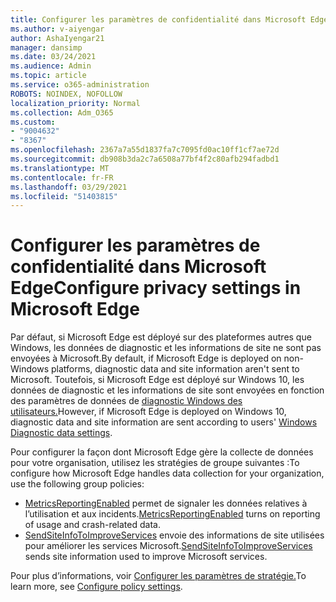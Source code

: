 ```yaml
---
title: Configurer les paramètres de confidentialité dans Microsoft Edge
ms.author: v-aiyengar
author: AshaIyengar21
manager: dansimp
ms.date: 03/24/2021
ms.audience: Admin
ms.topic: article
ms.service: o365-administration
ROBOTS: NOINDEX, NOFOLLOW
localization_priority: Normal
ms.collection: Adm_O365
ms.custom:
- "9004632"
- "8367"
ms.openlocfilehash: 2367a7a55d1837fa7c7095fd0ac10ff1cf7ae72d
ms.sourcegitcommit: db908b3da2c7a6508a77bf4f2c80afb294fadbd1
ms.translationtype: MT
ms.contentlocale: fr-FR
ms.lasthandoff: 03/29/2021
ms.locfileid: "51403815"
---
```

# <a name="configure-privacy-settings-in-microsoft-edge"></a><span data-ttu-id="0d4ee-102">Configurer les paramètres de confidentialité dans Microsoft Edge</span><span class="sxs-lookup"><span data-stu-id="0d4ee-102">Configure privacy settings in Microsoft Edge</span></span>

<span data-ttu-id="0d4ee-103">Par défaut, si Microsoft Edge est déployé sur des plateformes autres que Windows, les données de diagnostic et les informations de site ne sont pas envoyées à Microsoft.</span><span class="sxs-lookup"><span data-stu-id="0d4ee-103">By default, if Microsoft Edge is deployed on non-Windows platforms, diagnostic data and site information aren't sent to Microsoft.</span></span> <span data-ttu-id="0d4ee-104">Toutefois, si Microsoft Edge est déployé sur Windows 10, les données de diagnostic et les informations de site sont envoyées en fonction des paramètres de données de [diagnostic Windows des utilisateurs.](https://go.microsoft.com/fwlink/?linkid=2132472)</span><span class="sxs-lookup"><span data-stu-id="0d4ee-104">However, if Microsoft Edge is deployed on Windows 10, diagnostic data and site information are sent according to users' [Windows Diagnostic data settings](https://go.microsoft.com/fwlink/?linkid=2132472).</span></span>

<span data-ttu-id="0d4ee-105">Pour configurer la façon dont Microsoft Edge gère la collecte de données pour votre organisation, utilisez les stratégies de groupe suivantes :</span><span class="sxs-lookup"><span data-stu-id="0d4ee-105">To configure how Microsoft Edge handles data collection for your organization, use the following group policies:</span></span>
- <span data-ttu-id="0d4ee-106">[MetricsReportingEnabled](https://go.microsoft.com/fwlink/?linkid=2132470) permet de signaler les données relatives à l’utilisation et aux incidents.</span><span class="sxs-lookup"><span data-stu-id="0d4ee-106">[MetricsReportingEnabled](https://go.microsoft.com/fwlink/?linkid=2132470) turns on reporting of usage and crash-related data.</span></span>
- <span data-ttu-id="0d4ee-107">[SendSiteInfoToImproveServices](https://go.microsoft.com/fwlink/?linkid=2132470) envoie des informations de site utilisées pour améliorer les services Microsoft.</span><span class="sxs-lookup"><span data-stu-id="0d4ee-107">[SendSiteInfoToImproveServices](https://go.microsoft.com/fwlink/?linkid=2132470) sends site information used to improve Microsoft services.</span></span>

<span data-ttu-id="0d4ee-108">Pour plus d’informations, voir [Configurer les paramètres de stratégie.](https://go.microsoft.com/fwlink/?linkid=2132577)</span><span class="sxs-lookup"><span data-stu-id="0d4ee-108">To learn more, see [Configure policy settings](https://go.microsoft.com/fwlink/?linkid=2132577).</span></span>
